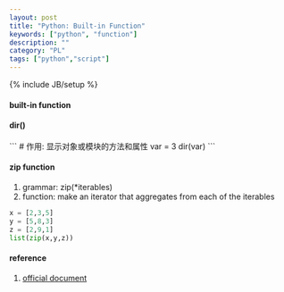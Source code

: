 ```yaml
---
layout: post
title: "Python: Built-in Function"
keywords: ["python", "function"]
description: ""
category: "PL"
tags: ["python","script"]
---
```

{% include JB/setup %}


#### built-in function
<h4>dir()</h4>
```
# 作用: 显示对象或模块的方法和属性
var = 3
dir(var)
```

#### zip function

1. grammar: zip(*iterables)
2. function: make an iterator that aggregates from each of the iterables

```python
x = [2,3,5]
y = [5,8,3]
z = [2,9,1]
list(zip(x,y,z))
```



#### reference
1. [official document](https://docs.python.org/3/library/functions.html#zip)

